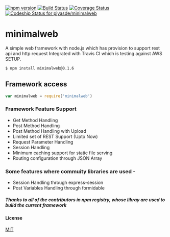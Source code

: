 [![npm version](https://badge.fury.io/js/minimalweb.svg)](http://badge.fury.io/js/minimalweb)
[![Build Status](https://travis-ci.org/piyasde/minimalweb.svg?branch=master)](https://travis-ci.org/piyasde/minimalweb.svg?branch=master)
[![Coverage Status](https://coveralls.io/repos/piyasde/minimalweb/badge.svg?branch=master)](https://coveralls.io/r/piyasde/minimalweb?branch=master)[ ![Codeship Status for piyasde/minimalweb](https://codeship.com/projects/27b39020-9126-0132-1525-6e434ff849c7/status?branch=master)](https://codeship.com/projects/61652)

# minimalweb
A simple web framework with node.js which has provision to support rest api and http request
Integrated with Travis CI which is testing against AWS SETUP.

```sh
$ npm install minimalweb@0.1.6
```

## Framework access

```js
var minimalweb = require('minimalweb')
```

### Framework Feature Support

*   Get Method Handling
*   Post Method Handling
*   Post Method Handling with Upload
*   Limited set of REST Support (Upto Now)
*   Request Parameter Handling
*   Session Handling
*   Minimum caching support for static file serving
*   Routing configuration through JSON Array

### Some features where commuity libraries are used -
*   Session Handling through express-session
*   Post Variables Handling through formidable

##### Thanks to all of the contributors in npm registry, whose libray are used to build the current framework

#### License

[MIT](https://github.com/piyasde/minimalweb/blob/master/LICENSE)

   
